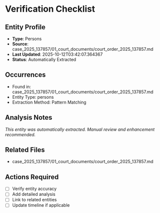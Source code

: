 # Verification Checklist

## Entity Profile
- **Type**: Persons
- **Source**: case_2025_137857/01_court_documents/court_order_2025_137857.md
- **Last Updated**: 2025-10-12T03:42:07.364367
- **Status**: Automatically Extracted

## Occurrences
- Found in: case_2025_137857/01_court_documents/court_order_2025_137857.md
- Entity Type: persons
- Extraction Method: Pattern Matching

## Analysis Notes
*This entity was automatically extracted. Manual review and enhancement recommended.*

## Related Files
- case_2025_137857/01_court_documents/court_order_2025_137857.md

## Actions Required
- [ ] Verify entity accuracy
- [ ] Add detailed analysis
- [ ] Link to related entities
- [ ] Update timeline if applicable
